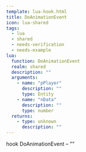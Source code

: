 ```yaml
---
template: lua-hook.html
title: DoAnimationEvent
icon: lua-shared
tags:
  - lua
  - shared
  - needs-verification
  - needs-example
lua:
  function: DoAnimationEvent
  realm: shared
  description: ""
  arguments:
    - name: "pPlayer"
      description: ""
      type: Entity
    - name: "nData"
      description: ""
      type: number
  returns:
    - type: unknown
      description: ""
---
```


<div class="lua__search__keywords">
hook DoAnimationEvent &#x2013; ""
</div>
